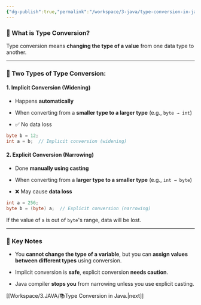 ```yaml
---
{"dg-publish":true,"permalink":"/workspace/3-java/type-conversion-in-java/","noteIcon":""}
---
```


### 📌 What is Type Conversion?

Type conversion means **changing the type of a value** from one data type to another.

---

### 🔹 Two Types of Type Conversion:

#### 1. **Implicit Conversion (Widening)**

- Happens **automatically**
    
- When converting from a **smaller type to a larger type** (e.g., `byte → int`)
    
- ✅ No data loss

```java
byte b = 12;
int a = b;  // Implicit conversion (widening)
```
#### 2. **Explicit Conversion (Narrowing)**

- Done **manually using casting**
    
- When converting from a **larger type to a smaller type** (e.g., `int → byte`)
    
- ❌ May cause **data loss**
```java
int a = 256;
byte b = (byte) a;  // Explicit conversion (narrowing)
```
If the value of `a` is out of `byte`'s range, data will be lost.

---

### 🧠 Key Notes

- You **cannot change the type of a variable**, but you can **assign values between different types** using conversion.
    
- Implicit conversion is **safe**, explicit conversion **needs caution**.
    
- Java compiler **stops you** from narrowing unless you use explicit casting.

[[Workspace/3.JAVA/📚Type Conversion in Java.\|next]]